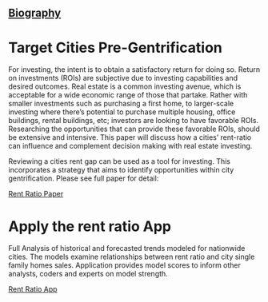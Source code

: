 ## [Biography](about.md)

# Target Cities Pre-Gentrification


For investing, the intent is to obtain a satisfactory return for doing so.  Return on investments (ROIs) are subjective due to investing capabilities and desired outcomes.  Real estate is a common investing avenue, which is acceptable for a wide economic range of those that partake.  Rather with smaller investments such as purchasing a first home, to larger-scale investing where there’s potential to purchase multiple housing, office buildings, rental buildings, etc; investors are looking to have favorable ROIs.  Researching the opportunities that can provide these favorable ROIs, should be extensive and intensive.  This paper will discuss how a cities’ rent-ratio can influence and complement decision making with real estate investing.  

Reviewing a cities rent gap can be used as a tool for investing.  This incorporates a strategy that aims to identify opportunities within city gentrification.  Please see full paper for detail:


[Rent Ratio Paper](https://docs.google.com/document/d/10YirF6X6nURu30V7fA_nj_cLR5xEIRTBd6umpQ0irpg/edit?usp=sharing)



# Apply the rent ratio App
Full Analysis of historical and forecasted trends modeled for nationwide cities.  The models examine relationships between rent ratio and city single family homes sales.  Application provides model scores to inform other analysts, coders and experts on model strength. 

[Rent Ratio App](ec2-18-218-241-156.us-east-2.compute.amazonaws.com)
